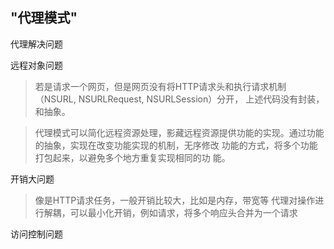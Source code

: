 ## "代理模式"


 代理解决问题
 
 远程对象问题
 >若是请求一个网页，但是网页没有将HTTP请求头和执行请求机制（NSURL, NSURLRequest, NSURLSession）分开，
 >上述代码没有封装，和抽象。
 
 >代理模式可以简化远程资源处理，影藏远程资源提供功能的实现。通过功能的抽象，实现在改变功能实现的机制，无序修改
 功能的方式，将多个功能打包起来，以避免多个地方重复实现相同的功 能。
 
 开销大问题
> 像是HTTP请求任务，一般开销比较大，比如是内存，带宽等
 代理对操作进行解耦，可以最小化开销，例如请求，将多个响应头合并为一个请求

 访问控制问题
 

 
 